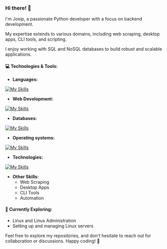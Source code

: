 ### Hi there! 👋

I'm Josip, a passionate Python developer with a focus on backend development.

My expertise extends to various domains, including web scraping, desktop apps, CLI tools, and scripting. 

I enjoy working with SQL and NoSQL databases to build robust and scalable applications.

#### 💻 Technologies & Tools:
- **Languages:**

[![My Skills](https://skillicons.dev/icons?i=python,js,html,css,rust,php)](https://skillicons.dev)
- **Web Development:**

[![My Skills](https://skillicons.dev/icons?i=flask,bootstrap,react)](https://skillicons.dev)
- **Databases:**

[![My Skills](https://skillicons.dev/icons?i=sqlite,mysql,redis,mongodb)](https://skillicons.dev)

- **Operating systems:**

[![My Skills](https://skillicons.dev/icons?i=windows,linux,ubuntu)](https://skillicons.dev)

- **Technologies:**

[![My Skills](https://skillicons.dev/icons?i=git,github,docker,vscode)](https://skillicons.dev)

- **Other Skills:**
  - Web Scraping
  - Desktop Apps
  - CLI Tools
  - Automation

#### 🚀 Currently Exploring:
- Linux and Linux Administration
- Setting up and managing Linux servers

Feel free to explore my repositories, and don't hesitate to reach out for collaboration or discussions. Happy coding! 🚀
